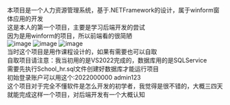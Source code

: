 本项目是一个人力资源管理系统，基于.NETFramework的设计，属于winform窗体应用的开发                                                                                                                                
这是本人的第一个项目，主要是学习后端开发的尝试                                        
因为是用winform的项目，所以前端看的很简陋                                                            
![image](https://github.com/user-attachments/assets/449dc01b-af21-453e-8723-f63d97f996aa)
![image](https://github.com/user-attachments/assets/40a019ee-dd4b-4276-9055-2c29b9799a32)
![image](https://github.com/user-attachments/assets/610e768c-91b4-4312-9dc0-8ec6d50ef377)                                                                                                                  
当时这个项目是用作课程设计的，如果有需要也可以自取                                                                                                                                                                   
自取项目请注意：我当初用的是VS2022完成的，数据库用的是SQLService                                                                                                                                                        
                需要先执行School_hr.sql文件创建好数据库才能运行项目                                                                                                                                                  
                初始登录账户可以用这个:2022000000   admin123                                                                                                                                                           
                这个项目对于完全不懂软件是怎么开发的初学者，我觉得是很不错的，大概三四天就能完成这样一个项目，对后端开发有一个大概认知
